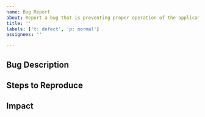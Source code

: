 ```yaml
---
name: Bug Report
about: Report a bug that is preventing proper operation of the application
title: ''
labels: ['t: defect', 'p: normal']
assignees: ''

---
```


## Bug Description
<!--A clear and concise description of the problem (Note: A missing feature is not a bug).-->

## Steps to Reproduce
<!--Steps to reproduce the behavior (input file, or modifications to an existing input file, etc.)-->

## Impact
<!--Does this prevent you from getting your work done, or is it more of an annoyance?-->
